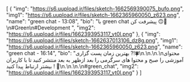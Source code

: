 [
  {
    "img": "https://s6.uupload.ir/files/sketch-1662569390075_bufo.png",
    "img1": "https://s6.uupload.ir/files/sketch-1662365960050_z623.png",
    "name": "green chat - 13:08",
    "bio": "با green chat پیشرفت کن 🙃💚\n#Green\n#Development ",
    "img2": "https://s6.uupload.ir/files/1662393953117_vt0l.png"
  },
  {
    "img": "https://s6.uupload.ir/files/sketch-1662637013106_dz8g.png",
    "img1": "https://s6.uupload.ir/files/sketch-1662365960050_z623.png",
    "name": "green chat - 16:14",
    "bio": "بهترین زمان پست گزاری ?!🍀\n.\n.\n.\nمحتوای آموزشی را صبح و محتوا های سرگرمی را بعد ازظهر به بعد منتشر کنید تا با کاربران بیشتر ارتباط پیدا کنید ! 💚\n.\n.\n.\n#green_chat",
    "img2": "https://s6.uupload.ir/files/1662393953117_vt0l.png"
  }
]
